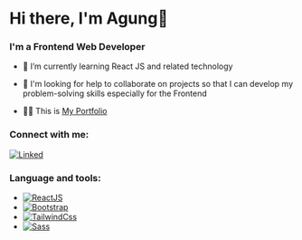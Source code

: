 # Hi there, I'm Agung👋
### I'm a Frontend Web Developer

- 🌱 I’m currently learning React JS and related technology

- 🤝 I'm looking for help to collaborate on projects so that I can develop my problem-solving skills especially for the Frontend

- 👨‍💻 This is [My Portfolio](https://ran-agung.netlify.app/)

### Connect with me:
[![Linked][LinkedIn]][LinkedIn-Url]  
  
[LinkedIn]: https://img.shields.io/badge/LinkedIn-0077B5?style=for-the-badge&logo=linkedin&logoColor=white
[LinkedIn-Url]: https://www.linkedin.com/in/rikkyagung/

### Language and tools:
- [![ReactJS]][React-url]
- [![Bootstrap]][Bootstrap-Url]
- [![TailwindCss]][Tailwind-url]
- [![Sass]][Sass-url]

[ReactJS]: https://img.shields.io/badge/React-20232A?style=for-the-badge&logo=react&logoColor=61DAFB
[React-url]: https://reactjs.org/
[Bootstrap]: https://img.shields.io/badge/Bootstrap-563D7C?style=for-the-badge&logo=bootstrap&logoColor=white
[Bootstrap-url]: https://getbootstrap.com/
[TailwindCss]: https://img.shields.io/badge/Tailwind_CSS-38B2AC?style=for-the-badge&logo=tailwind-css&logoColor=white
[Tailwind-url]: https://tailwindcss.com/
[Sass]: https://img.shields.io/badge/Sass-CC6699?style=for-the-badge&logo=sass&logoColor=white
[Sass-url]: https://sass-lang.com/

<!---
rikkyagung/rikkyagung is a ✨ special ✨ repository because its `README.md` (this file) appears on your GitHub profile.
You can click the Preview link to take a look at your changes.
--->
